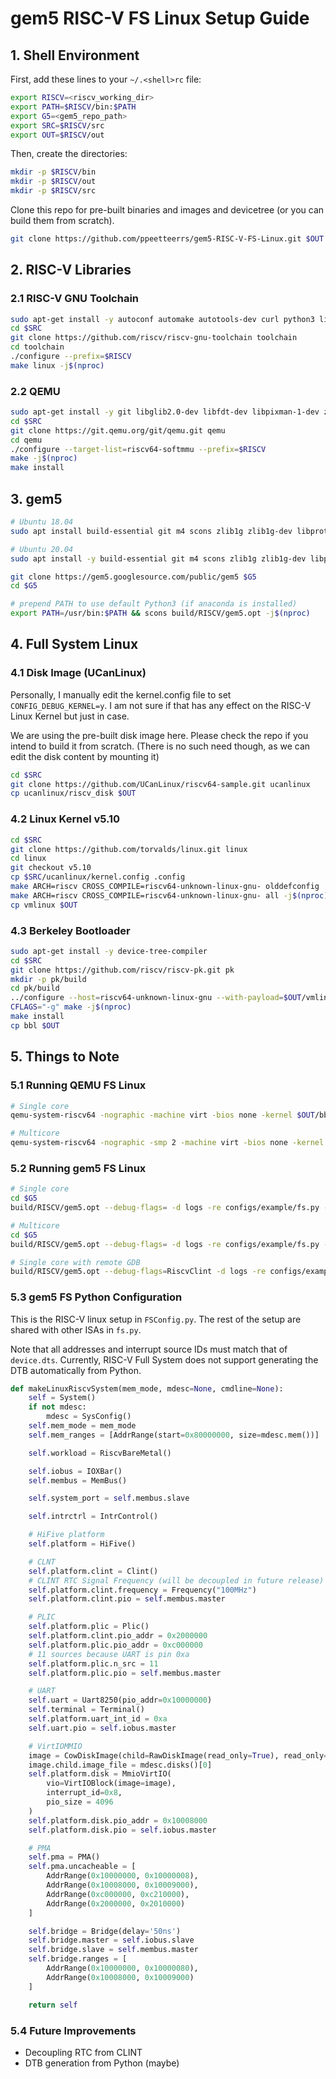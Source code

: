 # gem5 RISC-V FS Linux Setup Guide

## 1. Shell Environment
First, add these lines to your `~/.<shell>rc` file:
```bash
export RISCV=<riscv_working_dir>
export PATH=$RISCV/bin:$PATH
export G5=<gem5_repo_path>
export SRC=$RISCV/src
export OUT=$RISCV/out
```

Then, create the directories:
```bash
mkdir -p $RISCV/bin
mkdir -p $RISCV/out
mkdir -p $RISCV/src
```

Clone this repo for pre-built binaries and images and devicetree (or you can build them from scratch).
```bash
git clone https://github.com/ppeetteerrs/gem5-RISC-V-FS-Linux.git $OUT
```

## 2. RISC-V Libraries

### 2.1 RISC-V GNU Toolchain
```bash
sudo apt-get install -y autoconf automake autotools-dev curl python3 libmpc-dev libmpfr-dev libgmp-dev gawk build-essential bison flex texinfo gperf libtool patchutils bc zlib1g-dev libexpat-dev
cd $SRC
git clone https://github.com/riscv/riscv-gnu-toolchain toolchain
cd toolchain
./configure --prefix=$RISCV
make linux -j$(nproc)
```

### 2.2 QEMU
```bash
sudo apt-get install -y git libglib2.0-dev libfdt-dev libpixman-1-dev zlib1g-dev ninja-build
cd $SRC
git clone https://git.qemu.org/git/qemu.git qemu
cd qemu
./configure --target-list=riscv64-softmmu --prefix=$RISCV
make -j$(nproc)
make install
```

## 3. gem5
```bash
# Ubuntu 18.04
sudo apt install build-essential git m4 scons zlib1g zlib1g-dev libprotobuf-dev protobuf-compiler libprotoc-dev libgoogle-perftools-dev python-dev python-six python libboost-all-dev pkg-config

# Ubuntu 20.04
sudo apt install -y build-essential git m4 scons zlib1g zlib1g-dev libprotobuf-dev protobuf-compiler libprotoc-dev libgoogle-perftools-dev python3-dev python3-six python-is-python3 libboost-all-dev pkg-config

git clone https://gem5.googlesource.com/public/gem5 $G5
cd $G5

# prepend PATH to use default Python3 (if anaconda is installed)
export PATH=/usr/bin:$PATH && scons build/RISCV/gem5.opt -j$(nproc)
```

## 4. Full System Linux

### 4.1 Disk Image (UCanLinux)
Personally, I manually edit the kernel.config file to set `CONFIG_DEBUG_KERNEL=y`. I am not sure if that has any effect on the RISC-V Linux Kernel but just in case. 

We are using the pre-built disk image here. Please check the repo if you intend to build it from scratch. (There is no such need though, as we can edit the disk content by mounting it)
```bash
cd $SRC
git clone https://github.com/UCanLinux/riscv64-sample.git ucanlinux
cp ucanlinux/riscv_disk $OUT
```

### 4.2 Linux Kernel v5.10
```bash
cd $SRC
git clone https://github.com/torvalds/linux.git linux
cd linux
git checkout v5.10
cp $SRC/ucanlinux/kernel.config .config
make ARCH=riscv CROSS_COMPILE=riscv64-unknown-linux-gnu- olddefconfig
make ARCH=riscv CROSS_COMPILE=riscv64-unknown-linux-gnu- all -j$(nproc)
cp vmlinux $OUT
```


### 4.3 Berkeley Bootloader
```bash
sudo apt-get install -y device-tree-compiler
cd $SRC
git clone https://github.com/riscv/riscv-pk.git pk
mkdir -p pk/build 
cd pk/build
../configure --host=riscv64-unknown-linux-gnu --with-payload=$OUT/vmlinux --prefix=$RISCV --with-dts=$OUT/device.dts
CFLAGS="-g" make -j$(nproc)
make install
cp bbl $OUT
```

## 5. Things to Note
### 5.1 Running QEMU FS Linux
```bash
# Single core
qemu-system-riscv64 -nographic -machine virt -bios none -kernel $OUT/bbl -append 'root=/dev/vda ro console=ttyS0' -drive file=$OUT/riscv_disk,format=raw,id=hd0 -device virtio-blk-device,drive=hd0

# Multicore
qemu-system-riscv64 -nographic -smp 2 -machine virt -bios none -kernel $OUT/bbl2 -append 'root=/dev/vda ro console=ttyS0' -drive file=$OUT/riscv_disk,format=raw,id=hd0 -device virtio-blk-device,drive=hd0
```

### 5.2 Running gem5 FS Linux
```bash
# Single core
cd $G5
build/RISCV/gem5.opt --debug-flags= -d logs -re configs/example/fs.py --kernel=$OUT/bbl --caches --mem-size=256MB --mem-type=DDR4_2400_8x8 --cpu-type=AtomicSimpleCPU --disk-image=$OUT/riscv_disk

# Multicore
cd $G5
build/RISCV/gem5.opt --debug-flags= -d logs -re configs/example/fs.py --kernel=$OUT/bbl2 --caches --mem-size=256MB --mem-type=DDR4_2400_8x8 --cpu-type=AtomicSimpleCPU --disk-image=$OUT/riscv_disk --num-cpus=2

# Single core with remote GDB
build/RISCV/gem5.opt --debug-flags=RiscvClint -d logs -re configs/example/fs.py --kernel=$OUT/bbl --caches --mem-size=256MB --mem-type=DDR4_2400_8x8 --cpu-type=AtomicSimpleCPU --param 'system.cpu[0].wait_for_remote_gdb = True' --disk-image=$OUT/riscv_disk
```

### 5.3 gem5 FS Python Configuration

This is the RISC-V linux setup in `FSConfig.py`. The rest of the setup are shared with other ISAs in `fs.py`.

Note that all addresses and interrupt source IDs must match that of `device.dts`. Currently, RISC-V Full System does not support generating the DTB automatically from Python.

```python
def makeLinuxRiscvSystem(mem_mode, mdesc=None, cmdline=None):
    self = System()
    if not mdesc:
        mdesc = SysConfig()
    self.mem_mode = mem_mode
    self.mem_ranges = [AddrRange(start=0x80000000, size=mdesc.mem())]

    self.workload = RiscvBareMetal()

    self.iobus = IOXBar()
    self.membus = MemBus()

    self.system_port = self.membus.slave

    self.intrctrl = IntrControl()

    # HiFive platform
    self.platform = HiFive()

    # CLNT
    self.platform.clint = Clint()
    # CLINT RTC Signal Frequency (will be decoupled in future release)
    self.platform.clint.frequency = Frequency("100MHz") 
    self.platform.clint.pio = self.membus.master

    # PLIC
    self.platform.plic = Plic()
    self.platform.clint.pio_addr = 0x2000000
    self.platform.plic.pio_addr = 0xc000000
    # 11 sources because UART is pin 0xa
    self.platform.plic.n_src = 11
    self.platform.plic.pio = self.membus.master

    # UART
    self.uart = Uart8250(pio_addr=0x10000000)
    self.terminal = Terminal()
    self.platform.uart_int_id = 0xa
    self.uart.pio = self.iobus.master

    # VirtIOMMIO
    image = CowDiskImage(child=RawDiskImage(read_only=True), read_only=False)
    image.child.image_file = mdesc.disks()[0]
    self.platform.disk = MmioVirtIO(
        vio=VirtIOBlock(image=image),
        interrupt_id=0x8,
        pio_size = 4096
    )
    self.platform.disk.pio_addr = 0x10008000
    self.platform.disk.pio = self.iobus.master

    # PMA
    self.pma = PMA()
    self.pma.uncacheable = [
        AddrRange(0x10000000, 0x10000008),
        AddrRange(0x10008000, 0x10009000),
        AddrRange(0xc000000, 0xc210000),
        AddrRange(0x2000000, 0x2010000)
    ]

    self.bridge = Bridge(delay='50ns')
    self.bridge.master = self.iobus.slave
    self.bridge.slave = self.membus.master
    self.bridge.ranges = [
        AddrRange(0x10000000, 0x10000080),
        AddrRange(0x10008000, 0x10009000)
    ]

    return self
```

### 5.4 Future Improvements
- Decoupling RTC from CLINT
- DTB generation from Python (maybe)
